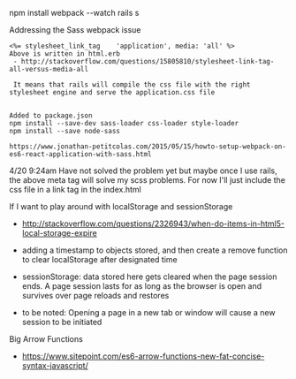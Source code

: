 npm install
webpack --watch
rails s


Addressing the Sass webpack issue

    <%= stylesheet_link_tag    'application', media: 'all' %>
    Above is written in html.erb
     - http://stackoverflow.com/questions/15805810/stylesheet-link-tag-all-versus-media-all

     It means that rails will compile the css file with the right stylesheet engine and serve the application.css file


    Added to package.json
    npm install --save-dev sass-loader css-loader style-loader
    npm install --save node-sass

    https://www.jonathan-petitcolas.com/2015/05/15/howto-setup-webpack-on-es6-react-application-with-sass.html

4/20 9:24am
  Have not solved the problem yet but maybe once I use rails, the above meta tag will solve my scss problems. For now I'll just include the css file in a link tag in the index.html


If I want to play around with localStorage and sessionStorage
  - http://stackoverflow.com/questions/2326943/when-do-items-in-html5-local-storage-expire
  - adding a timestamp to objects stored, and then create a remove function to clear localStorage after designated time

  - sessionStorage: data stored here gets cleared when the page session ends. A page session lasts for as long as the browser is open and survives over page reloads and restores
  - to be noted: Opening a page in a new tab or window will cause a new session to be initiated


Big Arrow Functions
  - https://www.sitepoint.com/es6-arrow-functions-new-fat-concise-syntax-javascript/
